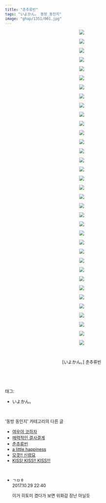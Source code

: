 ```yaml
---
title: "춘추류빈"
tags: "いよかん。 동방_동인지"
image: "ghap/1351/001.jpg"
---
```

<div class="article">
<p style="text-align: center; clear: none; float: none;"><img src="{{ site.nasurl }}/ghap/1351/001.jpg"/></p>
<p style="text-align: center; clear: none; float: none;"><img src="{{ site.nasurl }}/ghap/1351/002.jpg"/></p>
<p style="text-align: center; clear: none; float: none;"><img src="{{ site.nasurl }}/ghap/1351/003.jpg"/></p>
<p style="text-align: center; clear: none; float: none;"><img src="{{ site.nasurl }}/ghap/1351/004.jpg"/></p>
<p style="text-align: center; clear: none; float: none;"><img src="{{ site.nasurl }}/ghap/1351/005.jpg"/></p>
<p style="text-align: center; clear: none; float: none;"><img src="{{ site.nasurl }}/ghap/1351/006.jpg"/></p>
<p style="text-align: center; clear: none; float: none;"><img src="{{ site.nasurl }}/ghap/1351/007.jpg"/></p>
<p style="text-align: center; clear: none; float: none;"><img src="{{ site.nasurl }}/ghap/1351/008.jpg"/></p>
<p style="text-align: center; clear: none; float: none;"><img src="{{ site.nasurl }}/ghap/1351/009.jpg"/></p>
<p style="text-align: center; clear: none; float: none;"><img src="{{ site.nasurl }}/ghap/1351/010.jpg"/></p>
<p style="text-align: center; clear: none; float: none;"><img src="{{ site.nasurl }}/ghap/1351/011.jpg"/></p>
<p style="text-align: center; clear: none; float: none;"><img src="{{ site.nasurl }}/ghap/1351/012.jpg"/></p>
<p style="text-align: center; clear: none; float: none;"><img src="{{ site.nasurl }}/ghap/1351/013.jpg"/></p>
<p style="text-align: center; clear: none; float: none;"><img src="{{ site.nasurl }}/ghap/1351/014.jpg"/></p>
<p style="text-align: center; clear: none; float: none;"><img src="{{ site.nasurl }}/ghap/1351/015.jpg"/></p>
<p style="text-align: center; clear: none; float: none;"><img src="{{ site.nasurl }}/ghap/1351/016.jpg"/></p>
<p style="text-align: center; clear: none; float: none;"><img src="{{ site.nasurl }}/ghap/1351/017.jpg"/></p>
<p style="text-align: center; clear: none; float: none;"><img src="{{ site.nasurl }}/ghap/1351/018.jpg"/></p>
<p style="text-align: center; clear: none; float: none;"><img src="{{ site.nasurl }}/ghap/1351/019.jpg"/></p>
<p style="text-align: center; clear: none; float: none;"><img src="{{ site.nasurl }}/ghap/1351/020.jpg"/></p>
<p style="text-align: center; clear: none; float: none;"><img src="{{ site.nasurl }}/ghap/1351/021.jpg"/></p>
<p style="text-align: center; clear: none; float: none;"><img src="{{ site.nasurl }}/ghap/1351/022.jpg"/></p>
<p style="text-align: center; clear: none; float: none;"><img src="{{ site.nasurl }}/ghap/1351/023.jpg"/></p>
<p style="text-align: center; clear: none; float: none;"><img src="{{ site.nasurl }}/ghap/1351/024.jpg"/></p>
<p style="text-align: center; clear: none; float: none;"><img src="{{ site.nasurl }}/ghap/1351/025.jpg"/></p>
<p style="text-align: center; clear: none; float: none;"><img src="{{ site.nasurl }}/ghap/1351/026.jpg"/></p>
<p style="text-align: center; clear: none; float: none;"><img src="{{ site.nasurl }}/ghap/1351/027.jpg"/></p>
<p style="text-align: center; clear: none; float: none;"><img src="{{ site.nasurl }}/ghap/1351/028.jpg"/></p>
<p style="text-align: center; clear: none; float: none;"><img src="{{ site.nasurl }}/ghap/1351/029.jpg"/></p>
<p style="text-align: center; clear: none; float: none;"><img src="{{ site.nasurl }}/ghap/1351/030.jpg"/></p>
<p style="text-align: center; clear: none; float: none;"><img src="{{ site.nasurl }}/ghap/1351/031.jpg"/></p>
<p style="text-align: center; clear: none; float: none;"><img src="{{ site.nasurl }}/ghap/1351/032.jpg"/></p>
<p style="text-align: center; clear: none; float: none;"><img src="{{ site.nasurl }}/ghap/1351/033.jpg"/></p>
<p style="text-align: center; clear: none; float: none;"><img src="{{ site.nasurl }}/ghap/1351/034.jpg"/></p>
<p style="text-align: center; clear: none; float: none;"><img src="{{ site.nasurl }}/ghap/1351/035.jpg"/></p>
<p style="text-align: center; clear: none; float: none;"><br/></p>
<p style="text-align: center; clear: none; float: none;">[いよかん。] 춘추류빈</p>
<p><br/></p>
</div><br/>
<div class="tagTrail">
<p>태그: </p>
<ul>
<li>いよかん。</li>
</ul>
</div><br/>
<div class="another">
<p>'동방 동인지' 카테고리의 다른 글</p>
<ul>
<li><a href="/2016-08-05-ghap_1353">여우야 코하자</a></li>
<li><a href="/2016-08-05-ghap_1352">매력적인 결사결계</a></li>
<li><a href="/2016-08-05-ghap_1351">춘추류빈</a></li>
<li><a href="/2016-08-05-ghap_1350">a little happiness</a></li>
<li><a href="/2016-08-05-ghap_1349">모콧!! 신령묘</a></li>
<li><a href="/2016-08-04-ghap_1348">KISS! KISS!! KISS!!!</a></li>
</ul>
</div><br/>
<div class="cb_module cb_fluid">
<div class="cb_wrt cb_profile">
<div class="comment">
<ul>
<li class="cb_thumb_off" id="comment15117361">
<div class="cb_comment_area">
<div class="cb_info_area">
<div class="cb_section">
<span class="cb_nick_name">ㄱㅁㅎ</span>
</div>
<div class="cb_section">
<span class="cb_date">2017.10.29 22:40 </span>
</div>
</div>
<div class="cb_dsc_comment">
<p class="cb_dsc">
											이거 히토미 켰다가 보면 위화감 장난 아닐듯
										</p>
</div>
</div></li>
</ul>
</div>
</div><!-- commentList close -->
</div><br/>
